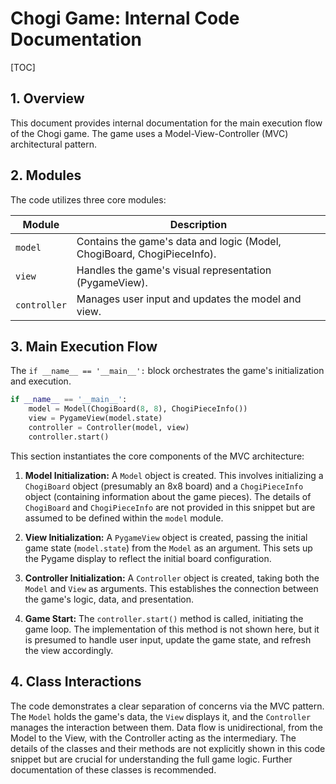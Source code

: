 # Chogi Game: Internal Code Documentation

[TOC]

## 1. Overview

This document provides internal documentation for the main execution flow of the Chogi game.  The game uses a Model-View-Controller (MVC) architectural pattern.

## 2. Modules

The code utilizes three core modules:

| Module      | Description                                      |
|-------------|--------------------------------------------------|
| `model`     | Contains the game's data and logic (Model, ChogiBoard, ChogiPieceInfo). |
| `view`      | Handles the game's visual representation (PygameView). |
| `controller`| Manages user input and updates the model and view. |


## 3. Main Execution Flow

The `if __name__ == '__main__':` block orchestrates the game's initialization and execution.


```python
if __name__ == '__main__':
    model = Model(ChogiBoard(8, 8), ChogiPieceInfo())
    view = PygameView(model.state)
    controller = Controller(model, view)
    controller.start()
```

This section instantiates the core components of the MVC architecture:

1. **Model Initialization:** A `Model` object is created.  This involves initializing a `ChogiBoard` object (presumably an 8x8 board) and a `ChogiPieceInfo` object (containing information about the game pieces).  The details of `ChogiBoard` and `ChogiPieceInfo` are not provided in this snippet but are assumed to be defined within the `model` module.

2. **View Initialization:** A `PygameView` object is created, passing the initial game state (`model.state`) from the `Model` as an argument. This sets up the Pygame display to reflect the initial board configuration.

3. **Controller Initialization:** A `Controller` object is created, taking both the `Model` and `View` as arguments. This establishes the connection between the game's logic, data, and presentation.

4. **Game Start:** The `controller.start()` method is called, initiating the game loop.  The implementation of this method is not shown here, but it is presumed to handle user input, update the game state, and refresh the view accordingly.


## 4.  Class Interactions

The code demonstrates a clear separation of concerns via the MVC pattern.  The `Model` holds the game's data, the `View` displays it, and the `Controller` manages the interaction between them.  Data flow is unidirectional, from the Model to the View, with the Controller acting as the intermediary.  The details of the classes and their methods are not explicitly shown in this code snippet but are crucial for understanding the full game logic.  Further documentation of these classes is recommended.
